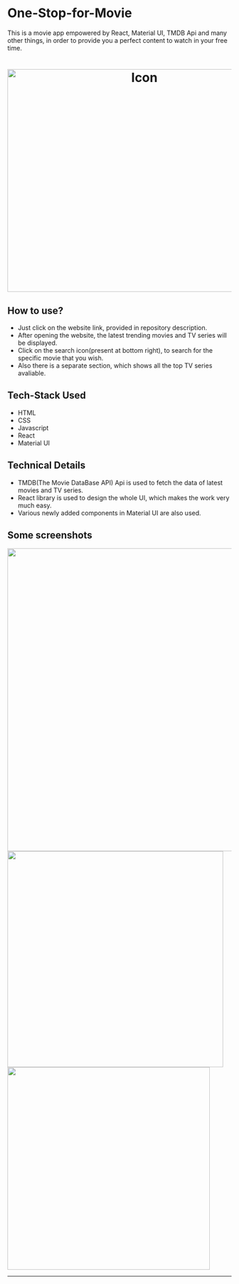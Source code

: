 # One-Stop-for-Movie



This is a movie app empowered by React, Material UI, TMDB Api and many other things, in order to provide you a perfect content to watch in your free time.




<h1 align="center">
<img src="https://user-images.githubusercontent.com/90517690/207658910-ca272ea2-69eb-41dd-a9c9-c90a7e04d053.gif" alt="Icon" width="600" height="500">
</h1>


## How to use?
- Just click on the website link, provided in repository description.
- After opening the website, the latest trending movies and TV series will be displayed.
- Click on the search icon(present at bottom right), to search for the specific movie that you wish. 
- Also there is a separate section, which shows all the top TV series avaliable.


## Tech-Stack Used
- HTML
- CSS
- Javascript
- React
- Material UI







## Technical Details
- TMDB(The Movie DataBase API) Api is used to fetch the data of latest movies and TV series.
- React library is used to design the whole UI, which makes the work very much easy.
- Various newly added components in Material UI are also used.

## Some screenshots


<img src="https://user-images.githubusercontent.com/90517690/207655855-99967329-b759-48e0-a4f8-cdc735a524ba.JPG"  width="680"/> 
 <span> <img src="https://user-images.githubusercontent.com/90517690/207655893-1aaa13a5-c1c0-460e-9462-5b8787888b9e.JPG"  width="485"/>  
 <img src="https://user-images.githubusercontent.com/90517690/207655885-51326871-a3aa-4edf-966b-8009e602f953.JPG" width="455"/>  </span>


---
